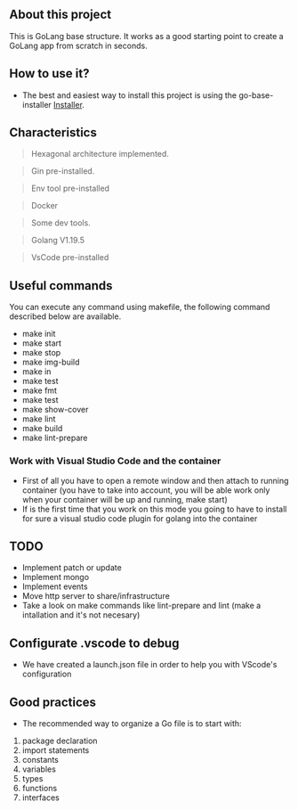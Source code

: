 ## About this project

This is GoLang base structure. It works as a good starting point to create a GoLang app from scratch in seconds.

## How to use it?

- The best and easiest way to install this project is using the go-base-installer [Installer](https://github.com/lucasnv/gobase-installer).

## Characteristics

> Hexagonal architecture implemented.

> Gin pre-installed.

> Env tool pre-installed

> Docker

> Some dev tools.

> Golang V1.19.5

> VsCode pre-installed

## Useful commands

You can execute any command using makefile, the following command described below are available.

- make init
- make start
- make stop
- make img-build
- make in
- make test
- make fmt
- make test
- make show-cover
- make lint
- make build
- make lint-prepare

### Work with Visual Studio Code and the container

- First of all you have to open a remote window and then attach to running container (you have to take into account, you will be able work only when your container will be up and running, make start)
- If is the first time that you work on this mode you going to have to install for sure a visual studio code plugin for golang into the container

## TODO

- Implement patch or update
- Implement mongo
- Implement events
- Move http server to share/infrastructure
- Take a look on make commands like lint-prepare and lint (make a intallation and it's not necesary)

## Configurate .vscode to debug

- We have created a launch.json file in order to help you with VScode's configuration

## Good practices

- The recommended way to organize a Go file is to start with:

1. package declaration
2. import statements
3. constants
4. variables
5. types
6. functions
7. interfaces
